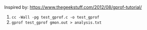 Inspired by: https://www.thegeekstuff.com/2012/08/gprof-tutorial/

1. `cc -Wall -pg test_gprof.c -o test_gprof`
2. `gprof test_gprof gmon.out > analysis.txt`
